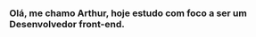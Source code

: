 ### Olá, me chamo Arthur, hoje estudo com foco a ser um Desenvolvedor front-end.
<div align="center">
  <a href="https://github.com/itsSouza">
  <img"src="https://github-readme-stats.vercel.app/api/top-langs/?username=itsSouza&theme=dracula&hide_langs_below=1" />
</a>
</div>

  

 

